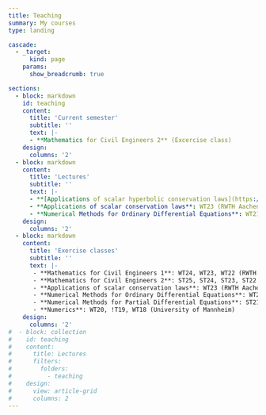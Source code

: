 ```yaml
---
title: Teaching
summary: My courses
type: landing

cascade:
  - _target:
      kind: page
    params:
      show_breadcrumb: true

sections:
  - block: markdown
    id: teaching
    content:
      title: 'Current semester'
      subtitle: ''
      text: |-
      - **Mathematics for Civil Engineers 2** (Excercise class)
    design:
      columns: '2'
  - block: markdown
    content:
      title: 'Lectures'
      subtitle: ''
      text: |-
      - **[Applications of scalar hyperbolic conservation laws](https://www.iipe.ac.in/ASHCL/workshop/)**: Mar.'24, PhD-Course (Indian Institute of Petroleum and Energy)
      - **Applications of scalar conservation laws**: WT23 (RWTH Aachen University)
      - **Numerical Methods for Ordinary Differential Equations**: WT21 (University of Mannheim)
    design:
      columns: '2'
  - block: markdown
    content:
      title: 'Exercise classes'
      subtitle: ''
      text: |-
       - **Mathematics for Civil Engineers 1**: WT24, WT23, WT22 (RWTH Aachen University)
       - **Mathematics for Civil Engineers 2**: ST25, ST24, ST23, ST22 (RWTH Aachen University)
       - **Applications of scalar conservation laws**: WT23 (RWTH Aachen University), WT20, WT19 (University of Mannheim)
       - **Numerical Methods for Ordinary Differential Equations**: WT21 (University of Mannheim)
       - **Numerical Methods for Partial Differential Equations**: ST21, ST20, ST19 (University of Mannheim)
       - **Numerics**: WT20, !T19, WT18 (University of Mannheim)
    design:
      columns: '2'
#  - block: collection
#    id: teaching
#    content:
#      title: Lectures
#      filters:
#        folders:
#          - teaching
#    design:
#      view: article-grid
#      columns: 2
---
```

